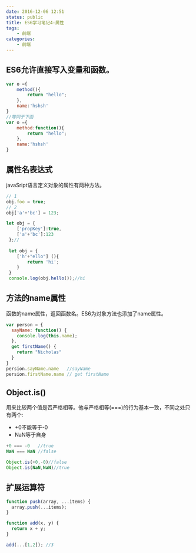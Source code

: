```yaml
---
date: 2016-12-06 12:51
status: public
title: ES6学习笔记4-属性
tags: 
    - 前端
categories:
    - 前端
---
```


## ES6允许直接写入变量和函数。
```js
var o ={
    method(){
        return "hello";    
    },
    name:'hshsh'
}
//等同于下面
var o ={
    method:function(){
        return "hello";    
    },
    name:'hshsh'
}
```
## 属性名表达式
javaSript语言定义对象的属性有两种方法。
```js
// 1
obj.foo = true;
// 2
obj['a'+'bc'] = 123;

let obj = {
    ['propKey']:true,
    ['a'+'bc']:123
 };//
 
 let obj = {
    ['h'+"ello"] (){
        return 'hi';    
    }
 }
 console.log(obj.hello());//hi
```
## 方法的name属性
函数的name属性，返回函数名。ES6为对象方法也添加了name属性。
```js
var person = {
  sayName: function() {
    console.log(this.name);
  },
  get firstName() {
    return "Nicholas" 
  }
}
persion.sayName.name   //sayName
persion.firstName.name // get firstName
```
## Object.is()
用来比较两个值是否严格相等。他与严格相等(===)的行为基本一致，不同之处只有两个:
- +0不能等于-0
- NaN等于自身
```js
+0 === -0   //true
NaN === NaN //false

Object.is(+0,-0)//false
Object.is(NaN,NaN)//true
```
## 扩展运算符 
```js
function push(array, ...items) {
  array.push(...items);
}

function add(x, y) {
  return x + y;
}

add(...[1,2]); //3
```